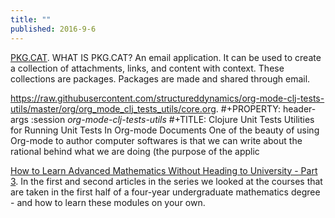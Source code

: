 ```yaml
---
title: ""
published: 2016-9-6
---
```


<a href="http://www.pkg.cat/" target="_blank">PKG.CAT</a>. WHAT IS PKG.CAT?  An email application. It can be used to create a collection of attachments, links, and content with context. These collections are packages. Packages are made and shared through email.


<a href="https://raw.githubusercontent.com/structureddynamics/org-mode-clj-tests-utils/master/org/org_mode_clj_tests_utils/core.org" target="_blank">https://raw.githubusercontent.com/structureddynamics/org-mode-clj-tests-utils/master/org/org_mode_clj_tests_utils/core.org</a>. #+PROPERTY: header-args :session *org-mode-clj-tests-utils* #+TITLE: Clojure Unit Tests Utilities for Running Unit Tests In Org-mode Documents One of the beauty of using Org-mode to author computer softwares is that we can write about the rational behind what we are doing (the purpose of the applic


<a href="https://www.quantstart.com/articles/How-to-Learn-Advanced-Mathematics-Without-Heading-to-University-Part-3" target="_blank">How to Learn Advanced Mathematics Without Heading to University - Part 3</a>. In the first and second articles in the series we looked at the courses that are taken in the first half of a four-year undergraduate mathematics degree - and how to learn these modules on your own.




